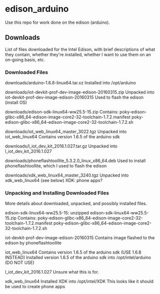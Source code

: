 
# edison_arduino

Use this repo for work done on the edison (arduino).

## Downloads

List of files downloaded for the Intel Edison, with brief
descriptions of what they contain, whether they're installed,
whether I want to use them on an on-going basis, etc.

### Downloaded Files

downloads/arduino-1.6.8-linux64.tar.xz
	Installed into /opt/arduino

downloads/iot-devkit-prof-dev-image-edison-20160315.zip
	Unpacked into iot-devkit-prof-dev-image-edison-20160315
	Used to flash the edison (install OS)

downloads/edison-sdk-linux64-ww25.5-15.zip
	Contains:
		poky-edison-glibc-x86_64-edison-image-core2-32-toolchain-1.7.2.manifest
		poky-edison-glibc-x86_64-edison-image-core2-32-toolchain-1.7.2.sh

downloads/iot_web_linux64_master_3022.tgz
	Unpacked into iot_web_linux64
	Contains version 1.6.5 of the arduino sdk

downloads/l_iot_dev_kit_2016.1.027.tar.gz
	Unpacked into l_iot_dev_kit_2016.1.027

downloads/phoneflashtoollite_5.3.2.0_linux_x86_64.deb
	Used to install phoneflashtoollite, which I used to flash the edison

downloads/xdk_web_linux64_master_3240.tgz
	Unpacked into xdk_web_linux64 (see below)
	XDK: phone apps?

### Unpacking and Installing Downloaded Files

More details about downloaded, unpacked, and possibly installed files.

edison-sdk-linux64-ww25.5-15: unzipped edison-sdk-linux64-ww25.5-15.zip
	Contains:
		poky-edison-glibc-x86_64-edison-image-core2-32-toolchain-1.7.2.manifest
		poky-edison-glibc-x86_64-edison-image-core2-32-toolchain-1.7.2.sh

iot-devkit-prof-dev-image-edison-20160315
	Contains image flashed to the edison by phoneflashtoollite

iot_web_linux64
	Contains version 1.6.5 of the arduino sdk (USE 1.6.8 INSTEAD)
	Installed version 1.6.5 of the arduino sdk into /opt/intel/arduino (DO NOT USE)

l_iot_dev_kit_2016.1.027
	Unsure what this is for.

xdk_web_linux64
	Installed XDK into /opt/intel/XDK
	This looks like it should be used to create phone apps

